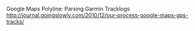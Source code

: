Google Maps Polyline: Parsing Garmin Tracklogs
http://journal.goingslowly.com/2010/12/our-process-google-maps-gps-tracks/
